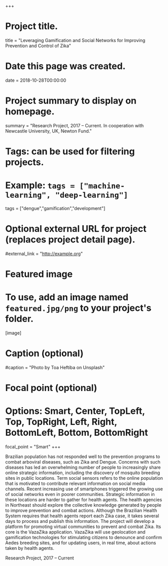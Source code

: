 +++
# Project title.
title = "Leveraging Gamification and Social Networks for Improving Prevention and Control of Zika"

# Date this page was created.
date = 2018-10-28T00:00:00

# Project summary to display on homepage.
summary = "Research Project, 2017 – Current. In cooperation with Newcastle University, UK, Newton Fund."

# Tags: can be used for filtering projects.
# Example: `tags = ["machine-learning", "deep-learning"]`
tags = ["dengue","gamification","development"]

# Optional external URL for project (replaces project detail page).
#external_link = "http://example.org"

# Featured image
# To use, add an image named `featured.jpg/png` to your project's folder. 
[image]
  # Caption (optional)
  #caption = "Photo by Toa Heftiba on Unsplash"

  # Focal point (optional)
  # Options: Smart, Center, TopLeft, Top, TopRight, Left, Right, BottomLeft, Bottom, BottomRight
  focal_point = "Smart"
+++

Brazilian population has not responded well to the prevention programs to combat arboviral diseases, such as Zika and Dengue. Concerns with such diseases has led an overwhelming number of people to increasingly share online strategic information, including the discovery of mosquito breeding sites in public locations. Term social sensors refers to the online population that is motivated to contribute relevant information on social media channels. Recent increasing use of smartphones triggered the growing use of social networks even in poorer communities. Strategic information in these locations are harder to gather for health agents. The health agencies in Northeast should explore the collective knowledge generated by people to improve prevention and combat actions. Although the Brazilian Health System requires that health agents report each Zika case, it takes several days to process and publish this information. The project will develop a platform for promoting virtual communities to prevent and combat Zika. Its core is the VazaZika application. VazaZika will use geolocation and gamification technologies for stimulating citizens to denounce and confirm Aedes breeding sites, and for updating users, in real time, about actions taken by health agents.

Research Project, 2017 – Current